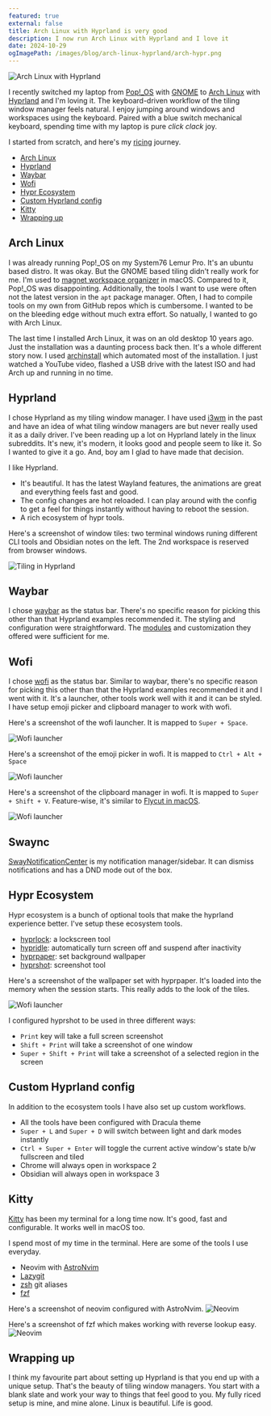 ```yaml
---
featured: true
external: false
title: Arch Linux with Hyprland is very good
description: I now run Arch Linux with Hyprland and I love it
date: 2024-10-29
ogImagePath: /images/blog/arch-linux-hyprland/arch-hypr.png
---
```


![Arch Linux with Hyprland](/images/blog/arch-linux-hyprland/arch-hypr.png)

I recently switched my laptop from [Pop!_OS](https://pop.system76.com/) with [GNOME](https://www.gnome.org/) to [Arch Linux](https://archlinux.org/) with [Hyprland](https://hyprland.org/) and I'm loving it. The keyboard-driven workflow of the tiling window manager feels natural. I enjoy jumping around windows and workspaces using the keyboard. Paired with a blue switch mechanical keyboard, spending time with my laptop is pure _click clack_ joy.

I started from scratch, and here's my [ricing](https://excaliburzero.gitbooks.io/an-introduction-to-linux-ricing/content/ricing.html) journey.

- [Arch Linux](#arch-linux)
- [Hyprland](#hyprland)
- [Waybar](#Waybar)
- [Wofi](#wofi)
- [Hypr Ecosystem](#hypr-ecosystem)
- [Custom Hyprland config](#custom-hyprland-config)
- [Kitty](#kitty)
- [Wrapping up](#wrapping-up)

## Arch Linux

I was already running Pop!_OS on my System76 Lemur Pro. It's an ubuntu based distro. It was okay. But the GNOME based tiling didn't really work for me. I'm used to [magnet workspace organizer](https://magnet.crowdcafe.com/) in macOS. Compared to it, Pop!_OS was disappointing. Additionally, the tools I want to use were often not the latest version in the `apt` package manager. Often, I had to compile tools on my own from GitHub repos which is cumbersome. I wanted to be on the bleeding edge without much extra effort. So natually, I wanted to go with Arch Linux.

The last time I installed Arch Linux, it was on an old desktop 10 years ago. Just the installation was a daunting process back then. It's a whole different story now. I used [archinstall](https://wiki.archlinux.org/title/Archinstall) which automated most of the installation. I just watched a YouTube video, flashed a USB drive with the latest ISO and had Arch up and running in no time.

## Hyprland

I chose Hyprland as my tiling window manager. I have used [i3wm](https://i3wm.org/) in the past and have an idea of what tiling window managers are but never really used it as a daily driver. I've been reading up a lot on Hyprland lately in the linux subreddits. It's new, it's modern, it looks good and people seem to like it. So I wanted to give it a go. And, boy am I glad to have made that decision. 

I like Hyprland.

- It's beautiful. It has the latest Wayland features, the animations are great and everything feels fast and good.
- The config changes are hot reloaded. I can play around with the config to get a feel for things instantly without having to reboot the session.
- A rich ecosystem of hypr tools.

Here's a screenshot of window tiles: two terminal windows runing different CLI tools and Obsidian notes on the left. The 2nd workspace is reserved from browser windows.

![Tiling in Hyprland](/images/blog/arch-linux-hyprland/tiling.png)

## Waybar

I chose [waybar](https://github.com/Alexays/Waybar) as the status bar. There's no specific reason for picking this other than that Hyprland examples recommended it. The styling and configuration were straightforward. The [modules](https://github.com/Alexays/Waybar/wiki/Module:-Custom) and customization they offered were sufficient for me.

## Wofi

I chose [wofi](https://hg.sr.ht/~scoopta/wofi) as the status bar. Similar to waybar, there's no specific reason for picking this other than that the Hyprland examples recommended it and I went with it. It's a launcher, other tools work well with it and it can be styled. I have setup emoji picker and clipboard manager to work with wofi.

Here's a screenshot of the wofi launcher. It is mapped to `Super + Space`.

![Wofi launcher](/images/blog/arch-linux-hyprland/launcher.png)

Here's a screenshot of the emoji picker in wofi. It is mapped to `Ctrl + Alt + Space`

![Wofi launcher](/images/blog/arch-linux-hyprland/emoji-picker.png)

Here's a screenshot of the clipboard manager in wofi. It is mapped to `Super + Shift + V`. Feature-wise, it's similar to [Flycut in macOS](https://apps.apple.com/us/app/flycut-clipboard-manager/id442160987?mt=12).

![Wofi launcher](/images/blog/arch-linux-hyprland/clipboard-list.png)

## Swaync

[SwayNotificationCenter](https://github.com/ErikReider/SwayNotificationCenter) is my notification manager/sidebar. It can dismiss notifications and has a DND mode out of the box.

## Hypr Ecosystem

Hypr ecosystem is a bunch of optional tools that make the hyprland experience better. I've setup these ecosystem tools.

- [hyprlock](https://github.com/hyprwm/hyprlock): a lockscreen tool
- [hypridle](https://github.com/hyprwm/hypridle): automatically turn screen off and suspend after inactivity
- [hyprpaper](https://github.com/hyprwm/hyprpaper): set background wallpaper
- [hyprshot](https://github.com/Gustash/Hyprshot): screenshot tool

Here's a screenshot of the wallpaper set with hyprpaper. It's loaded into the memory when the session starts. This really adds to the look of the tiles.

![Wofi launcher](/images/blog/arch-linux-hyprland/wallpaper.png)

I configured hyprshot to be used in three different ways:
- `Print` key will take a full screen screenshot
- `Shift + Print` will take a screenshot of one window
- `Super + Shift + Print` will take a screenshot of a selected region in the screen

## Custom Hyprland config

In addition to the ecosystem tools I have also set up custom workflows.

- All the tools have been configured with Dracula theme
- `Super + L` and `Super + D` will switch between light and dark modes instantly
- `Ctrl + Super + Enter` will toggle the current active window's state b/w fullscreen and tiled
- Chrome will always open in workspace 2
- Obsidian will always open in workspace 3

## Kitty

[Kitty](https://sw.kovidgoyal.net/kitty/) has been my terminal for a long time now. It's good, fast and configurable. It works well in macOS too.

I spend most of my time in the terminal. Here are some of the tools I use everyday.

- Neovim with [AstroNvim](https://astronvim.com/)
- [Lazygit](https://github.com/jesseduffield/lazygit)
- [zsh](https://ohmyz.sh/) git aliases
- [fzf](https://github.com/junegunn/fzf)

Here's a screenshot of neovim configured with AstroNvim.
![Neovim](/images/blog/arch-linux-hyprland/neovim.png)

Here's a screenshot of fzf which makes working with reverse lookup easy.
![Neovim](/images/blog/arch-linux-hyprland/fzf.png)

## Wrapping up

I think my favourite part about setting up Hyprland is that you end up with a unique setup. That's the beauty of tiling window managers. You start with a blank slate and work your way to things that feel good to you. My fully riced setup is mine, and mine alone. Linux is beautiful. Life is good.